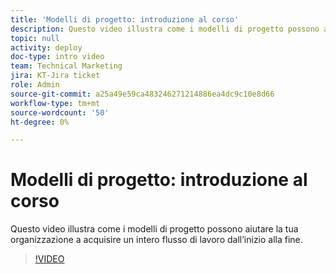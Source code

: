 ```yaml
---
title: 'Modelli di progetto: introduzione al corso'
description: Questo video illustra come i modelli di progetto possono aiutare la tua organizzazione a acquisire un intero flusso di lavoro dall’inizio alla fine.
topic: null
activity: deploy
doc-type: intro video
team: Technical Marketing
jira: KT-Jira ticket
role: Admin
source-git-commit: a25a49e59ca483246271214886ea4dc9c10e8d66
workflow-type: tm+mt
source-wordcount: '50'
ht-degree: 0%

---
```


# Modelli di progetto: introduzione al corso

Questo video illustra come i modelli di progetto possono aiutare la tua organizzazione a acquisire un intero flusso di lavoro dall’inizio alla fine.

>[!VIDEO](https://video.tv.adobe.com/v/335209/?quality=12&learn=on)
